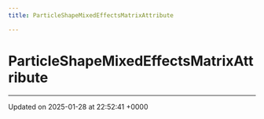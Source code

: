 ```yaml
---
title: ParticleShapeMixedEffectsMatrixAttribute

---
```


# ParticleShapeMixedEffectsMatrixAttribute





-------------------------------

Updated on 2025-01-28 at 22:52:41 +0000